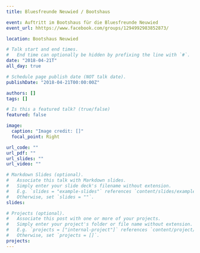 ```yaml
---
title: Bluesfreunde Neuwied / Bootshaus

event: Auftritt im Bootshaus für die Bluesfreunde Neuwied
event_url: hhttps://www.facebook.com/groups/1294992983852873/

location: Bootshaus Neuwied

# Talk start and end times.
#   End time can optionally be hidden by prefixing the line with `#`.
date: "2018-04-21T"
all_day: true

# Schedule page publish date (NOT talk date).
publishDate: "2018-04-21T00:00:00Z"

authors: []
tags: []

# Is this a featured talk? (true/false)
featured: false

image:
  caption: "Image credit: []"
  focal_point: Right

url_code: ""
url_pdf: ""
url_slides: ""
url_video: ""

# Markdown Slides (optional).
#   Associate this talk with Markdown slides.
#   Simply enter your slide deck's filename without extension.
#   E.g. `slides = "example-slides"` references `content/slides/example-slides.md`.
#   Otherwise, set `slides = ""`.
slides:

# Projects (optional).
#   Associate this post with one or more of your projects.
#   Simply enter your project's folder or file name without extension.
#   E.g. `projects = ["internal-project"]` references `content/project/deep-learning/index.md`.
#   Otherwise, set `projects = []`.
projects:
---
```

